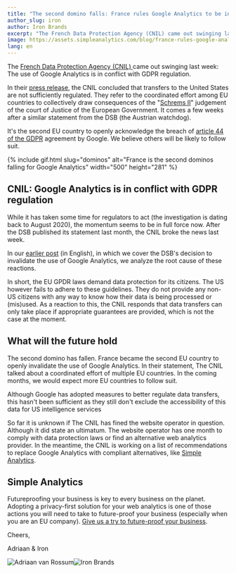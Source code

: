 ```yaml
---
title: "The second domino falls: France rules Google Analytics to be in conflict with GDPR ruling"
author_slug: iron
author: Iron Brands
excerpt: "The French Data Protection Agency (CNIL) came out swinging last week: The use of Google Analytics is in conflict with GDPR regulation."
image: https://assets.simpleanalytics.com/blog/france-rules-google-analytics-to-be-in-conflict-with-gdpr-ruling/cnil-forbids-google-analytics.png
lang: en
---
```


The [French Data Protection Agency (CNIL) ](https://www.cnil.fr/en/use-google-analytics-and-data-transfers-united-states-cnil-orders-website-manageroperator-comply)came out swinging last week: The use of Google Analytics is in conflict with GDPR regulation.

In their [press release](https://noyb.eu/en/austrian-dsb-eu-us-data-transfers-google-analytics-illegal), the CNIL concluded that transfers to the United States are not sufficiently regulated. They refer to the coordinated effort among EU countries to collectively draw consequences of the "[Schrems II](https://iapp.org/news/a/the-schrems-ii-decision-eu-us-data-transfers-in-question/)" judgement of the court of Justice of the European Government. It comes a few weeks after a similar statement from the DSB (the Austrian watchdog).

It's the second EU country to openly acknowledge the breach of [article 44 of the GDPR](https://gdpr-info.eu/art-44-gdpr/) agreement by Google. We believe others will be likely to follow suit.

{% include gif.html slug="dominos" alt="France is the second dominos falling for Google Analytics"  width="500" height="281"  %}

## CNIL: Google Analytics is in conflict with GDPR regulation

While it has taken some time for regulators to act (the investigation is dating back to August 2020), the momentum seems to be in full force now. After the DSB published its statement last month, the CNIL broke the news last week.

In our [earlier post](https://blog.simpleanalytics.com/will-google-analytics-be-banned-in-the-eu) (in English), in which we cover the DSB's decision to invalidate the use of Google Analytics, we analyze the root cause of these reactions.

In short, the EU GPDR laws demand data protection for its citizens. The US however fails to adhere to these guidelines. They do not provide any non-US citizens with any way to know how their data is being processed or (mis)used. As a reaction to this, the CNIL responds that data transfers can only take place if appropriate guarantees are provided, which is not the case at the moment.

## What will the future hold

The second domino has fallen. France became the second EU country to openly invalidate the use of Google Analytics. In their statement, The CNIL talked about a coordinated effort of multiple EU countries. In the coming months, we would expect more EU countries to follow suit.

Although Google has adopted measures to better regulate data transfers, this hasn't been sufficient as they still don't exclude the accessibility of this data for US intelligence services

So far it is unknown if The CNIL has fined the website operator in question. Although it did state an ultimatum. The website operator has one month to comply with data protection laws or find an alternative web analytics provider. In the meantime, the CNIL is working on a list of recommendations to replace Google Analytics with compliant alternatives, like [Simple Analytics](https://simpleanalytics.com/).

## Simple Analytics

Futureproofing your business is key to every business on the planet. Adopting a privacy-first solution for your web analytics is one of those actions you will need to take to future-proof your business (especially when you are an EU company). [Give us a try to future-proof your business](https://simpleanalytics.com/welcome).

Cheers,

Adriaan & Iron

<img
  loading="lazy"
  class="avatar"
  src="https://assets.simpleanalytics.com/images/people/adriaan.jpg"
  referrerpolicy="no-referrer"
  alt="Adriaan van Rossum"
/><img
  loading="lazy"
  class="avatar"
  src="https://assets.simpleanalytics.com/images/people/iron.jpg"
  referrerpolicy="no-referrer"
  alt="Iron Brands"
/>
